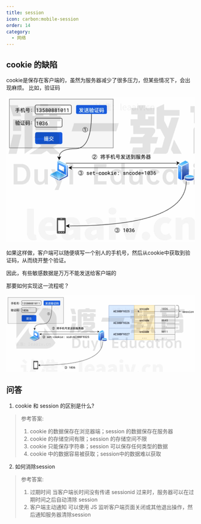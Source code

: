 ```yaml
---
title: session
icon: carbon:mobile-session
order: 14
category:
  - 网络
---
```


## cookie 的缺陷

cookie是保存在客户端的，虽然为服务器减少了很多压力，但某些情况下，会出现麻烦。
比如，验证码

![]( ../../../../src/.vuepress/public/assets/images/more-than-code/network/session/image-20240227103950151.png)

如果这样做，客户端可以随便填写一个别人的手机号，然后从cookie中获取到验证码，从而绕开整个验证。

因此，有些敏感数据是万万不能发送给客户端的

那要如何实现这一流程呢？

![]( ../../../../src/.vuepress/public/assets/images/more-than-code/network/session/image-20240227104127828.png)

## 问答

1. cookie 和 session 的区别是什么?

  > 参考答案:
  >
  > 1. cookie 的数据保存在浏览器端；session 的数据保存在服务器
  > 2. cookie 的存储空间有限；session 的存储空间不限
  > 3. cookie 只能保存字符串；session 可以保存任何类型的数据
  > 4. cookie 中的数据容易被获取；session中的数据难以获取

2. 如何消除session

  > 参考答案:
  >
  > 1. 过期时间
  >    当客户端长时间没有传递 sessionid 过来时，服务器可以在过期时间之后自动清除 session
  > 2. 客户端主动通知
  >    可以使用 JS 监听客户端页面关闭或其他退出操作，然后通知服务器清除session